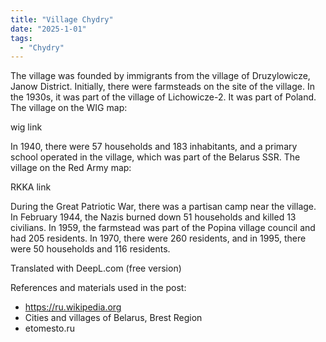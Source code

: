 ```yaml
---
title: "Village Chydry"
date: "2025-1-01"
tags: 
  - "Chydry"
---
```


The village was founded by immigrants from the village of Druzylowicze, Janow District. Initially, there were farmsteads on the site of the village. In the 1930s, it was part of the village of Lichowicze-2. It was part of Poland. The village on the WIG map:

wig link

In 1940, there were 57 households and 183 inhabitants, and a primary school operated in the village, which was part of the Belarus SSR. The village on the Red Army map:

RKKA link

During the Great Patriotic War, there was a partisan camp near the village. In February 1944, the Nazis burned down 51 households and killed 13 civilians. In 1959, the farmstead was part of the Popina village council and had 205 residents. In 1970, there were 260 residents, and in 1995, there were 50 households and 116 residents.

Translated with DeepL.com (free version)

References and materials used in the post:
- https://ru.wikipedia.org
- Cities and villages of Belarus, Brest Region
- etomesto.ru
